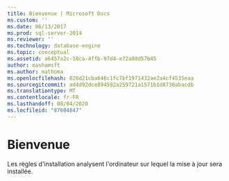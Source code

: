 ```yaml
---
title: Bienvenue | Microsoft Docs
ms.custom: ''
ms.date: 06/13/2017
ms.prod: sql-server-2014
ms.reviewer: ''
ms.technology: database-engine
ms.topic: conceptual
ms.assetid: a6457a2c-18ca-4ffb-97d4-e72a80d57b45
author: mashamsft
ms.author: mathoma
ms.openlocfilehash: 028d21cba646c1fc7bf1971432ae2a4cf4535eaa
ms.sourcegitcommit: ad4d92dce894592a259721a1571b1d8736abacdb
ms.translationtype: MT
ms.contentlocale: fr-FR
ms.lasthandoff: 08/04/2020
ms.locfileid: "87604847"
---
```

# <a name="welcome"></a>Bienvenue
  Les règles d'installation analysent l'ordinateur sur lequel la mise à jour sera installée.  
  
  
